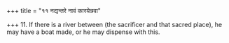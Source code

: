 +++
title = "११ नद्यन्तरे नावं कारयेन्नवा"

+++
11. If there is a river between (the sacrificer and that sacred place), he may have a boat made, or he may dispense with this.
